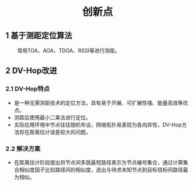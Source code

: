# <center> 创新点 </center>
## 1 基于测距定位算法
&emsp;&emsp; 常用TOA、AOA、TDOA、RSSI等进行测距。
## 2 DV-Hop改进
### 2.1 DV-Hop特点
- 是一种无需测距技术的定位方法，具有易于开展、可扩展性强、能量高效等优点。
- 测距后使用最小二乘法进行定位。
- 实际应用环境中节点往往随机布设，网络拓扑易表现为各向异性，DV-Hop方法存在距离估计误差较大的问题。

### 2.2 解决方案
- 在距离估计阶段提出将节点间多跳最短路径表示为节点编号集合，通过计算集合相似度因子比较路径间的相似度，选出与待求未知节点到目标信标间路径最为相似。